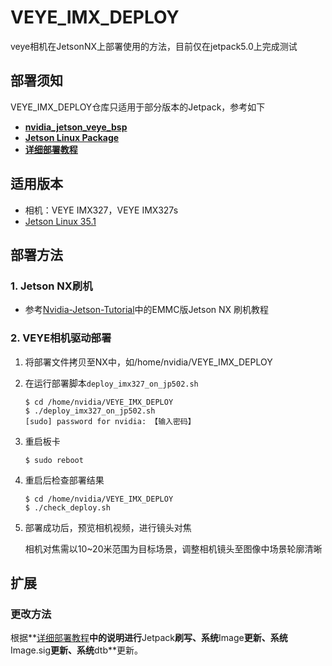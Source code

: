 # VEYE_IMX_DEPLOY

veye相机在JetsonNX上部署使用的方法，目前仅在jetpack5.0上完成测试

## 部署须知

VEYE_IMX_DEPLOY仓库只适用于部分版本的Jetpack，参考如下

- **[nvidia_jetson_veye_bsp](https://github.com/veyeimaging/nvidia_jetson_veye_bsp)**
- **[Jetson Linux Package](https://developer.nvidia.com/embedded/jetson-linux)**
- **[详细部署教程](http://wiki.veye.cc/index.php/VEYE_CS_Camera_for_Jetson_TX2/zh)** 

## 适用版本  

- 相机：VEYE IMX327，VEYE IMX327s
- [Jetson Linux 35.1](https://developer.nvidia.com/embedded/jetson-linux-r351)

## 部署方法

### 1. Jetson NX刷机

- 参考[Nvidia-Jetson-Tutorial](https://e.gitee.com/csc105/repos/csc105/nvidia-jetson-tutorial/tree/master)中的EMMC版Jetson NX 刷机教程

### 2. VEYE相机驱动部署

1. 将部署文件拷贝至NX中，如/home/nvidia/VEYE_IMX_DEPLOY

2. 在运行部署脚本`deploy_imx327_on_jp502.sh`

   ```shell
   $ cd /home/nvidia/VEYE_IMX_DEPLOY
   $ ./deploy_imx327_on_jp502.sh
   [sudo] password for nvidia: 【输入密码】
   ```

3. 重启板卡

   ```shell
   $ sudo reboot
   ```

4. 重启后检查部署结果

   ```shell
   $ cd /home/nvidia/VEYE_IMX_DEPLOY
   $ ./check_deploy.sh
   ```
   
5. 部署成功后，预览相机视频，进行镜头对焦

   相机对焦需以10~20米范围为目标场景，调整相机镜头至图像中场景轮廓清晰

## 扩展

### 更改方法

根据**[详细部署教程](http://wiki.veye.cc/index.php/VEYE_CS_Camera_for_Jetson_TX2/zh)**中的说明进行**Jetpack**刷写、系统**Image**更新、系统**Image.sig**更新、系统**dtb**更新。

